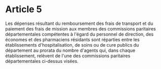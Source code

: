 # Article 5

Les dépenses résultant du remboursement des frais de transport et du paiement des frais de mission aux membres des commissions paritaires départementales compétentes à l'égard du personnel de direction, des économes et des pharmaciens résidants sont réparties entre les établissements d'hospitalisation, de soins ou de cure publics du département au prorata du nombre d'agents qui, dans chaque établissement, relèvent de l'une des commissions paritaires départementales ci-dessus visées.
